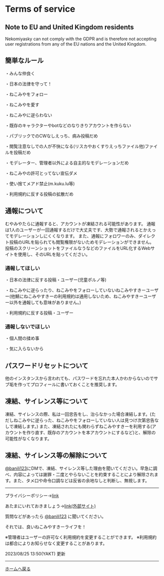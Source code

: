# Terms of service

## Note to EU and United Kingdom residents

Nekomiyasky can not comply with the GDPR and is therefore not accepting user registrations from any of the EU nations and the United Kingdom.

## 簡単なルール
・みんな仲良く

・日本の法律を守って！

・ねこみやをフォロー

・ねこみやを愛す

・ねこみやに逆らわない

・既存のキャラクターやbotなどのなりきりアカウントを作らない

・パブリックでのCWなしえっち、病み投稿だめ　 

・閲覧注意なしでの人が不快になる(リスカやおくすりえっちファイル他)ファイルを投稿だめ

・モデレーター、管理者以外による自主的なモデレーションだめ

・ねこみやの許可とってない宣伝ダメ

・使い捨てメアド禁止(m.kuku.lu等)

・利用規約に反する投稿の拡散だめ

## 通報について
むやみやたらに通報すると、アカウントが凍結される可能性があります。
通報は1人のユーザーが一回通報するだけで大丈夫です、大勢で通報されるとかえってモデレーションしにくくなります。
また、通報にフォロワーのみ、ダイレクト投稿のURLを貼られても閲覧権限がないためモデレーションができません。
投稿のスクリーンショットをファイルなうなどのファイルをURL化するWebサイトを使用し、そのURLを貼ってください。

### 通報してほしい
・日本の法律に反する投稿・ユーザー(児童ポルノ等)

・ねこみやに逆らったり、ねこみやをフォローしていないねこみやすきーユーザー(他鯖にねこみやすきーの利用規約は通用しないため、ねこみやすきーユーザー以外を通報しても意味がありません。)

・利用規約に反する投稿・ユーザー

### 通報しないでほしい
・個人間の揉め事

・気に入らないから

## パスワードリセットについて
他のインスタンスから言われても、パスワードを忘れた本人かわからないのでサブ垢を作ってプロフィールに書いておくことを推奨します。


## 凍結、サイレンス等について
凍結、サイレンスの際、私は一回忠告をし、治らなかった場合凍結します。(ただしねこみやに逆らった、ねこみやをフォローしていない人は見つけ次第忠告なしで凍結します。)
また、凍結されたにも関わらずねこみやすきーを利用する(アカウントを作り直す、既存のアカウントを本アカウントにするなど)と、解除の可能性がなくなります。

## 凍結、サイレンス等の解除について
[@banili123](https://nekomiya.net/@banili123)にDMで、凍結、サイレンス等した理由を聞いてください。早急に調べ、内容によっては謝罪・二度とやらないことを約束することにより解除されます。また、タメ口や命令口調などは反省の余地なしと判断し、無視します。

---

プライバシーポリシー→[link](../privacy/index.md)

あたまにいれておきましょう→[link(外部サイト)](https://nekomiya.net/@rau/pages/1685977775656)

質問などがあったら [@banili123](https://nekomiya.net/@banili123) に聞いてください。

それでは、良いねこみやすきーライフを！

※管理者はユーザーの許可なく利用規約を変更することができます。
※利用規約は都合によりお知らせなく変更することがあります。

2023/08/25 13:50(YAKT) 更新

---

[ホームへ戻る](../index.md)
